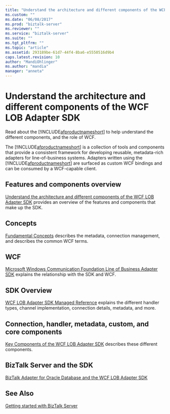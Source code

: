 ```yaml
---
title: "Understand the architecture and different components of the WCF LOB Adapter SDK | Microsoft Docs"
ms.custom: ""
ms.date: "06/08/2017"
ms.prod: "biztalk-server"
ms.reviewer: ""
ms.service: "biztalk-server"
ms.suite: ""
ms.tgt_pltfrm: ""
ms.topic: "article"
ms.assetid: 293189be-61d7-44f4-8ba6-e5550516d9b4
caps.latest.revision: 10
author: "MandiOhlinger"
ms.author: "mandia"
manager: "anneta"
---
```

# Understand the architecture and different components of the WCF LOB Adapter SDK
Read about the [!INCLUDE[afproductnameshort](../../includes/afproductnameshort-md.md)] to help understand the different components, and the role of WCF.  

The [!INCLUDE[afproductnameshort](../../includes/afproductnameshort-md.md)] is a collection of tools and components that provide a consistent framework for developing reusable, metadata-rich adapters for line-of-business systems. Adapters written using the [!INCLUDE[afproductnameshort](../../includes/afproductnameshort-md.md)] are surfaced as custom WCF bindings and can be consumed by a WCF-capable client.  
  
## Features and components overview
[Understand the architecture and different components of the WCF LOB Adapter SDK](../../adapters-and-accelerators/wcf-lob-adapter-sdk/understand-the-architecture-and-different-components-of-the-wcf-lob-adapter-sdk.md) provides an overview of the features and components that make up the SDK.

## Concepts  
[Fundamental Concepts](Fundamental%20Concepts.md) describes the metadata, connection management, and describes the common WCF terms.

## WCF  
[Microsoft Windows Communication Foundation Line of Business Adapter SDK](Microsoft%20Windows%20Communication%20Foundation%20Line%20of%20Business%20Adapter%20SDK1.md) explains the relationship with the SDK and WCF.

## SDK Overview  
[WCF LOB Adapter SDK Managed Reference](../../adapters-and-accelerators/wcf-lob-adapter-sdk/wcf-lob-adapter-sdk-managed-reference.md) explains the different handler types, channel implementation, connection details, metadata, and more.
  
## Connection, handler, metadata, custom, and core components
[Key Components of the WCF LOB Adapter SDK](../../adapters-and-accelerators/wcf-lob-adapter-sdk/key-components-of-the-wcf-lob-adapter-sdk.md) describes these different components.

## BizTalk Server and the SDK  
[BizTalk Adapter for Oracle Database and the WCF LOB Adapter SDK](BizTalk%20Adapter%20for%20Oracle%20Database%20and%20the%20WCF%20LOB%20Adapter%20SDK.md)   
  
## See Also  
 [Getting started with BizTalk Server](../../core/getting-started-with-biztalk-server.md)